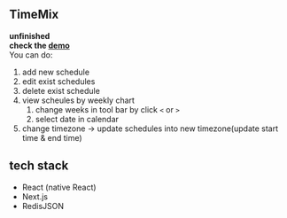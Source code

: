 ## TimeMix
**unfinished** <br/>
**check the [demo](https://timemix.vercel.app/)** <br />
You can do:
1. add new schedule
2. edit exist schedules
3. delete exist schedule
4. view scheules by weekly chart
    1. change weeks in tool bar by click `<` or `>`
    2. select date in calendar
5. change timezone -> update schedules into new timezone(update start time & end time)

## tech stack
- React (native React)
- Next.js
- RedisJSON
